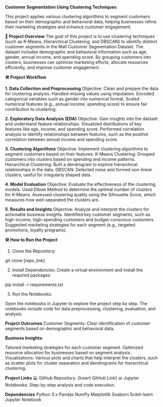 **Customer Segmentation Using Clustering Techniques**

This project applies various clustering algorithms to segment customers based on their demographic and behavioral data, helping businesses refine their marketing strategies and enhance customer engagement.

**📌 Project Overview**
The goal of this project is to use clustering techniques (such as K-Means, Hierarchical Clustering, and DBSCAN) to identify distinct customer segments in the Mall Customer Segmentation Dataset. The dataset includes demographic and behavioral information such as age, gender, annual income, and spending score. By grouping customers into clusters, businesses can optimize marketing efforts, allocate resources efficiently, and improve customer engagement.


**🛠️ Project Workflow**

**1. Data Collection and Preprocessing**
Objective: Clean and prepare the data for clustering analysis.
Handled missing values using imputation.
Encoded categorical variables such as gender into numerical format.
Scaled numerical features (e.g., annual income, spending score) to ensure fair contribution to clustering.

**2. Exploratory Data Analysis (EDA)**
Objective: Gain insights into the dataset and understand feature relationships.
Visualized distributions of key features like age, income, and spending score.
Performed correlation analysis to identify relationships between features, such as the positive correlation between annual income and spending score.

**3. Clustering Algorithms**
Objective: Implement clustering algorithms to segment customers based on their features.
K-Means Clustering: Grouped customers into clusters based on spending and income patterns.
Hierarchical Clustering: Built a dendrogram to explore hierarchical relationships in the data.
DBSCAN: Detected noise and formed non-linear clusters, useful for irregularly shaped data.

**4. Model Evaluation**
Objective: Evaluate the effectiveness of the clustering models.
Used Elbow Method to determine the optimal number of clusters for K-Means.
Assessed clustering quality using the Silhouette Score, which measures how well-separated the clusters are.

**5. Results and Insights**
Objective: Analyze and interpret the clusters for actionable business insights.
Identified key customer segments, such as high-income, high-spending customers and budget-conscious customers.
Suggested marketing strategies for each segment (e.g., targeted promotions, loyalty programs).


**🛠️ How to Run the Project**
1. Clone the Repository:

git clone [repo_link]

2. Install Dependencies: Create a virtual environment and install the required packages:

pip install -r requirements.txt

3. Run the Notebooks:

Open the notebooks in Jupyter to explore the project step by step.
The notebooks include code for data preprocessing, clustering, evaluation, and analysis.


**Project Outcomes**
Customer Segments: Clear identification of customer segments based on demographic and behavioral data.

**Business Insights:**

Tailored marketing strategies for each customer segment.
Optimized resource allocation for businesses based on segment analysis.
Visualizations: Various plots and charts that help interpret the clusters, such as scatter plots for cluster separation and dendrograms for hierarchical clustering.

**Project Links**
💻 GitHub Repository: [Insert GitHub Link]
📊 Jupyter Notebooks: Step-by-step analysis and code execution.


**Dependencies**
Python 3.x
Pandas
NumPy
Matplotlib
Seaborn
Scikit-learn
Jupyter Notebook



